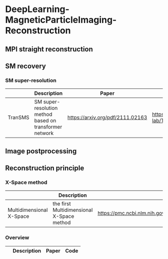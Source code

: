 # DeepLearning-MagneticParticleImaging-Reconstruction
## MPI straight reconstruction

## SM recovery

### SM super-resolution

| | Description | Paper | Code |
|------|-------|------|------|
|TranSMS |SM super-resolution method based on transformer network |<https://arxiv.org/pdf/2111.02163> |<https://github.com/icon-lab/TranSMS> |


## Image postprocessing

## Reconstruction principle

### X-Space method
| | Description | Paper | Code |
|------|-------|------|------|
|Multidimensional X-Space |the first Multidimensional X-Space method |<https://pmc.ncbi.nlm.nih.gov/articles/PMC3990467/pdf/nihms377771.pdf> |NULL |

### Overview
| | Description | Paper | Code |
|------|-------|------|------|
